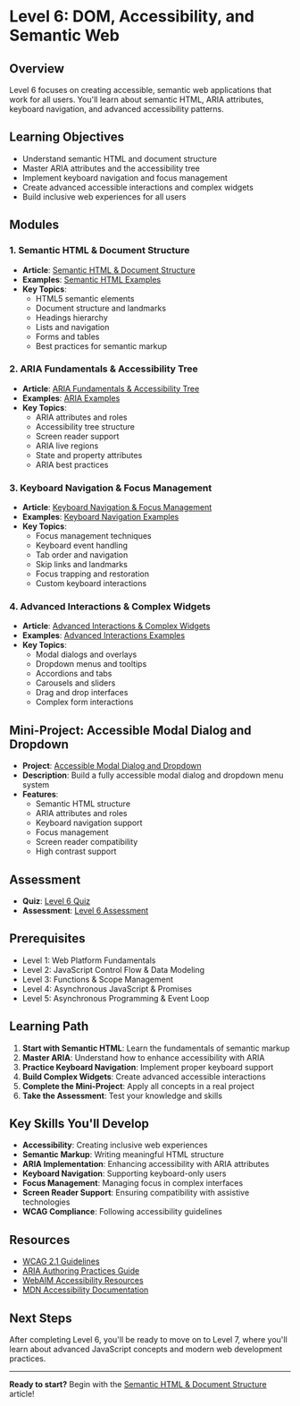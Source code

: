 # Level 6: DOM, Accessibility, and Semantic Web

## Overview
Level 6 focuses on creating accessible, semantic web applications that work for all users. You'll learn about semantic HTML, ARIA attributes, keyboard navigation, and advanced accessibility patterns.

## Learning Objectives
- Understand semantic HTML and document structure
- Master ARIA attributes and the accessibility tree
- Implement keyboard navigation and focus management
- Create advanced accessible interactions and complex widgets
- Build inclusive web experiences for all users

## Modules

### 1. Semantic HTML & Document Structure
- **Article**: [Semantic HTML & Document Structure](../articles/level-6-semantic-html-document-structure.md)
- **Examples**: [Semantic HTML Examples](../examples/level-6/semantic-html-examples.html)
- **Key Topics**:
  - HTML5 semantic elements
  - Document structure and landmarks
  - Headings hierarchy
  - Lists and navigation
  - Forms and tables
  - Best practices for semantic markup

### 2. ARIA Fundamentals & Accessibility Tree
- **Article**: [ARIA Fundamentals & Accessibility Tree](../articles/level-6-aria-fundamentals-accessibility-tree.md)
- **Examples**: [ARIA Examples](../examples/level-6/aria-examples.html)
- **Key Topics**:
  - ARIA attributes and roles
  - Accessibility tree structure
  - Screen reader support
  - ARIA live regions
  - State and property attributes
  - ARIA best practices

### 3. Keyboard Navigation & Focus Management
- **Article**: [Keyboard Navigation & Focus Management](../articles/level-6-keyboard-navigation-focus-management.md)
- **Examples**: [Keyboard Navigation Examples](../examples/level-6/keyboard-navigation-examples.html)
- **Key Topics**:
  - Focus management techniques
  - Keyboard event handling
  - Tab order and navigation
  - Skip links and landmarks
  - Focus trapping and restoration
  - Custom keyboard interactions

### 4. Advanced Interactions & Complex Widgets
- **Article**: [Advanced Interactions & Complex Widgets](../articles/level-6-advanced-interactions-complex-widgets.md)
- **Examples**: [Advanced Interactions Examples](../examples/level-6/advanced-interactions-examples.html)
- **Key Topics**:
  - Modal dialogs and overlays
  - Dropdown menus and tooltips
  - Accordions and tabs
  - Carousels and sliders
  - Drag and drop interfaces
  - Complex form interactions

## Mini-Project: Accessible Modal Dialog and Dropdown
- **Project**: [Accessible Modal Dialog and Dropdown](../projects/level-6-accessible-modal-dropdown/)
- **Description**: Build a fully accessible modal dialog and dropdown menu system
- **Features**:
  - Semantic HTML structure
  - ARIA attributes and roles
  - Keyboard navigation support
  - Focus management
  - Screen reader compatibility
  - High contrast support

## Assessment
- **Quiz**: [Level 6 Quiz](../tests/level-6/level-6-quiz.html)
- **Assessment**: [Level 6 Assessment](../tests/level-6/level-6-assessment.html)

## Prerequisites
- Level 1: Web Platform Fundamentals
- Level 2: JavaScript Control Flow & Data Modeling
- Level 3: Functions & Scope Management
- Level 4: Asynchronous JavaScript & Promises
- Level 5: Asynchronous Programming & Event Loop

## Learning Path
1. **Start with Semantic HTML**: Learn the fundamentals of semantic markup
2. **Master ARIA**: Understand how to enhance accessibility with ARIA
3. **Practice Keyboard Navigation**: Implement proper keyboard support
4. **Build Complex Widgets**: Create advanced accessible interactions
5. **Complete the Mini-Project**: Apply all concepts in a real project
6. **Take the Assessment**: Test your knowledge and skills

## Key Skills You'll Develop
- **Accessibility**: Creating inclusive web experiences
- **Semantic Markup**: Writing meaningful HTML structure
- **ARIA Implementation**: Enhancing accessibility with ARIA attributes
- **Keyboard Navigation**: Supporting keyboard-only users
- **Focus Management**: Managing focus in complex interfaces
- **Screen Reader Support**: Ensuring compatibility with assistive technologies
- **WCAG Compliance**: Following accessibility guidelines

## Resources
- [WCAG 2.1 Guidelines](https://www.w3.org/WAI/WCAG21/quickref/)
- [ARIA Authoring Practices Guide](https://www.w3.org/WAI/ARIA/apg/)
- [WebAIM Accessibility Resources](https://webaim.org/)
- [MDN Accessibility Documentation](https://developer.mozilla.org/en-US/docs/Web/Accessibility)

## Next Steps
After completing Level 6, you'll be ready to move on to Level 7, where you'll learn about advanced JavaScript concepts and modern web development practices.

---

**Ready to start?** Begin with the [Semantic HTML & Document Structure](../articles/level-6-semantic-html-document-structure.md) article!